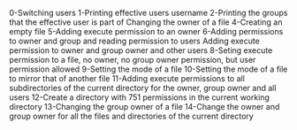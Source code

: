 0-Switching users
1-Printing effective users username
2-Printing the groups that the effective user is part of
Changing the owner of a file
4-Creating an empty file
5-Adding execute permission to an owner
6-Adding permissions to owner and group and reading permission to users
Adding execute permission to owner and group owner and other users
8-Seting execute permission to a file, no owner, no group owner permission, but user permission allowed
9-Setting the mode of a file
10-Setting the mode of a file to mirror that of another file
11-Adding execute permissions to all subdirectories of the current directory for the owner, group owner and all users
12-Create a directory with 751 permissions in the current working directory
13-Changing the group owner of a file
14-Change the owner and group owner for all the files and directories of the current directory

